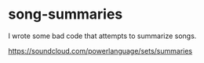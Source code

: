 # song-summaries
I wrote some bad code that attempts to summarize songs.

https://soundcloud.com/powerlanguage/sets/summaries
